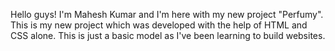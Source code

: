 Hello guys! I'm Mahesh Kumar and I'm here with my new project "Perfumy".
This is my new project which was developed with the help of HTML and CSS alone.
This is just a basic model as I've been learning to build websites.

